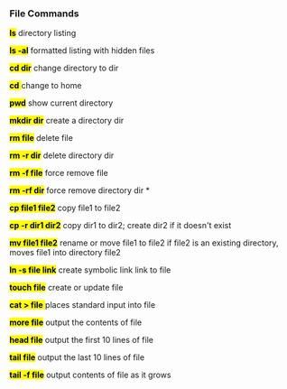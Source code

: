 ### File Commands

<mark>**ls**</mark>  directory listing

<mark>**ls -al**</mark>  formatted listing with hidden files

<mark>**cd dir**</mark>  change directory to dir

<mark>**cd** </mark> change to home

<mark>**pwd**</mark>  show current directory

<mark>**mkdir dir**</mark>  create a directory dir

<mark>**rm file**</mark>  delete file

<mark>**rm -r dir**</mark>  delete directory dir

<mark>**rm -f file**</mark>  force remove file

<mark>**rm -rf dir**</mark> force remove directory dir *

<mark>**cp file1 file2**</mark>  copy file1 to file2

<mark>**cp -r dir1 dir2**</mark>  copy dir1 to dir2; create dir2 if it doesn't exist

<mark>**mv file1 file2**</mark> rename or move file1 to file2 if file2 is an existing directory, moves file1 into directory file2

<mark>**ln -s file link**</mark>  create symbolic link link to file

<mark>**touch file**</mark>  create or update file

<mark>**cat > file** </mark> places standard input into file

<mark>**more file**</mark> output the contents of file

<mark>**head file**</mark> output the first 10 lines of file

<mark>**tail file**</mark>  output the last 10 lines of file

<mark>**tail -f file**</mark>  output contents of file as it grows

